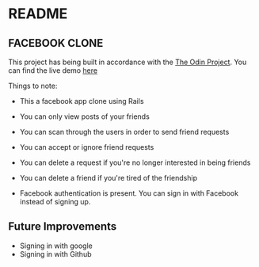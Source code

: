 # README

## FACEBOOK CLONE
This project has being built in accordance with the [The Odin Project](https://www.theodinproject.com/courses/ruby-on-rails/lessons/final-project).
You can find the live demo [here](https://radiant-basin-10397.herokuapp.com)

Things to note:

* This a facebook app clone using Rails

* You can only view posts of your friends

* You can scan through the users in order to send friend requests

* You can accept or ignore friend requests

* You can delete a request if you're no longer interested in being friends

* You can delete a friend if you're tired of the friendship

* Facebook authentication is present. You can sign in with Facebook instead of signing up.

## Future Improvements
* Signing in with google
* Signing in with Github
